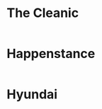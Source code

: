 <h1> The Cleanic </h1>

<a href="https://the-cleanic.netlify.app/"> <img> </a>

<h1> Happenstance </h1>

<a href="https://the-happenstance.netlify.app/"> <img> </a>

<h1> Hyundai </h1>

<a href="https://the-hyundai.netlify.app/"> <img> </a>

